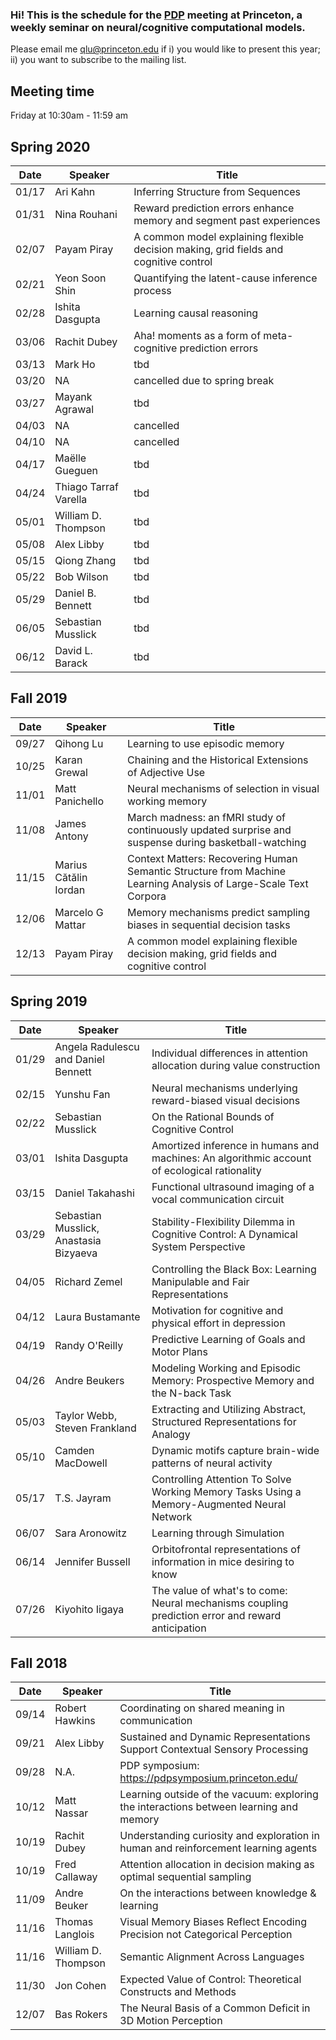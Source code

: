 ### Hi! This is the schedule for the <a href="https://en.wikipedia.org/wiki/Connectionism#Parallel_distributed_processing">PDP</a> meeting at Princeton, a weekly seminar on neural/cognitive computational models.

Please email me qlu@princeton.edu if i) you would like to present this year; ii) you want to subscribe to the mailing list.

## Meeting time 
Friday at 10:30am - 11:59 am 

## Spring 2020

| Date | Speaker | Title | 
| --- | --- | --- | 
| 01/17 | Ari Kahn | Inferring Structure from Sequences |
| 01/31 | Nina Rouhani | Reward prediction errors enhance memory and segment past experiences |
| 02/07 | Payam Piray | A common model explaining flexible decision making, grid fields and cognitive control  |
| 02/21 | Yeon Soon Shin | Quantifying the latent-cause inference process |
| 02/28 | Ishita Dasgupta |  Learning causal reasoning |
| 03/06 | Rachit Dubey | Aha! moments as a form of meta-cognitive prediction errors |
| 03/13 | Mark Ho | tbd |
| 03/20 |  NA | cancelled due to spring break |
| 03/27 | Mayank Agrawal | tbd |
| 04/03 | NA | cancelled |
| 04/10 | NA | cancelled |
| 04/17 | Maëlle Gueguen | tbd |
| 04/24 | Thiago Tarraf Varella | tbd |
| 05/01 | William D. Thompson | tbd |
| 05/08 | Alex Libby | tbd |
| 05/15 | Qiong Zhang | tbd |
| 05/22 | Bob Wilson | tbd |
| 05/29 | Daniel B. Bennett | tbd |
| 06/05 | Sebastian Musslick | tbd |
| 06/12 | David L. Barack | tbd | 



## Fall 2019

| Date | Speaker | Title | 
| --- | --- | --- | 
| 09/27 | Qihong Lu | Learning to use episodic memory |
| 10/25 | Karan Grewal | Chaining and the Historical Extensions of Adjective Use  |
| 11/01 | Matt Panichello | Neural mechanisms of selection in visual working memory  |
| 11/08 | James Antony |  March madness: an fMRI study of continuously updated surprise and suspense during basketball-watching |
| 11/15 | Marius Cătălin Iordan |  Context Matters: Recovering Human Semantic Structure from Machine Learning Analysis of Large-Scale Text Corpora |
| 12/06 | Marcelo G Mattar |  Memory mechanisms predict sampling biases in sequential decision tasks |
| 12/13 | Payam Piray | A common model explaining flexible decision making, grid fields and cognitive control  |



## Spring 2019

| Date | Speaker | Title | 
| --- | --- | --- | 
| 01/29 | Angela Radulescu and Daniel Bennett | Individual differences in attention allocation during value construction |
| 02/15 | Yunshu Fan | Neural mechanisms underlying reward-biased visual decisions  |
| 02/22 | Sebastian Musslick | On the Rational Bounds of Cognitive Control |
| 03/01 | Ishita Dasgupta | Amortized inference in humans and machines: An algorithmic account of ecological rationality     |
| 03/15 | Daniel Takahashi | Functional ultrasound imaging of a vocal communication circuit |
| 03/29 |  Sebastian Musslick, Anastasia Bizyaeva | Stability-Flexibility Dilemma in Cognitive Control: A Dynamical System Perspective |
| 04/05 | Richard Zemel | Controlling the Black Box: Learning Manipulable and Fair Representations |
| 04/12 | Laura Bustamante | Motivation for cognitive and physical effort in depression |
| 04/19 | Randy O'Reilly | Predictive Learning of Goals and Motor Plans |
| 04/26 | Andre Beukers | Modeling Working and Episodic Memory: Prospective Memory and the N-back Task  |
| 05/03 | Taylor Webb, Steven Frankland | Extracting and Utilizing Abstract, Structured Representations for Analogy |
| 05/10 | Camden MacDowell | Dynamic motifs capture brain-wide patterns of neural activity |
| 05/17 | T.S. Jayram | Controlling Attention To Solve Working Memory Tasks Using a Memory-Augmented Neural Network |
| 06/07 | Sara Aronowitz | Learning through Simulation  |
| 06/14 | Jennifer Bussell | Orbitofrontal representations of information in mice desiring to know |
| 07/26 | Kiyohito Iigaya | The value of what's to come: Neural mechanisms coupling prediction error and reward anticipation | 


## Fall 2018

| Date | Speaker | Title | 
| --- | --- | --- | 
| 09/14 | Robert Hawkins | Coordinating on shared meaning in communication |
| 09/21 | Alex Libby | Sustained and Dynamic Representations Support Contextual Sensory Processing |
| 09/28 | N.A. | PDP symposium: https://pdpsymposium.princeton.edu/ |
| 10/12 | Matt Nassar | Learning outside of the vacuum: exploring the interactions between learning and memory |
| 10/19 | Rachit Dubey | Understanding curiosity and exploration in human and reinforcement learning agents |
| 10/19 | Fred Callaway |  Attention allocation in decision making as optimal sequential sampling |
| 11/09 | Andre Beuker |  On the interactions between knowledge & learning |
| 11/16 | Thomas Langlois | Visual Memory Biases Reflect Encoding Precision not Categorical Perception |
| 11/16 | William D. Thompson |  Semantic Alignment Across Languages |
| 11/30 | Jon Cohen | Expected Value of Control:  Theoretical Constructs and Methods | 
| 12/07 | Bas Rokers | The Neural Basis of a Common Deficit in 3D Motion Perception | 

